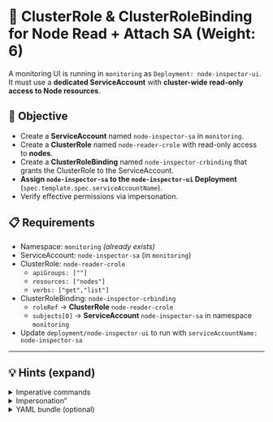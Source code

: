 # 🧩 ClusterRole & ClusterRoleBinding for Node Read + Attach SA (Weight: 6)

A monitoring UI is running in `monitoring` as `Deployment: node-inspector-ui`.  
It must use a **dedicated ServiceAccount** with **cluster-wide read-only access to Node resources**.

## 🎯 Objective
- Create a **ServiceAccount** named `node-inspector-sa` in `monitoring`.
- Create a **ClusterRole** named `node-reader-crole` with read-only access to **nodes**.
- Create a **ClusterRoleBinding** named `node-inspector-crbinding` that grants the ClusterRole to the ServiceAccount.
- **Assign `node-inspector-sa` to the `node-inspector-ui` Deployment** (`spec.template.spec.serviceAccountName`).
- Verify effective permissions via impersonation.

## 📋 Requirements
- Namespace: `monitoring` *(already exists)*
- ServiceAccount: `node-inspector-sa` (in `monitoring`)
- ClusterRole: `node-reader-crole`
  - `apiGroups: [""]`
  - `resources: ["nodes"]`
  - `verbs: ["get","list"]`
- ClusterRoleBinding: `node-inspector-crbinding`
  - `roleRef` → **ClusterRole** `node-reader-crole`
  - `subjects[0]` → **ServiceAccount** `node-inspector-sa` in namespace `monitoring`
- Update `deployment/node-inspector-ui` to run with `serviceAccountName: node-inspector-sa`

---

## 💡 Hints (expand)
<details>
<summary>Imperative commands</summary>

```bash
kubectl create sa node-inspector-sa -n monitoring

kubectl create clusterrole node-reader-crole \
  --verb=get --verb=list \
  --resource=nodes

kubectl create clusterrolebinding node-inspector-crbinding \
  --clusterrole node-reader-crole \
  --serviceaccount monitoring:node-inspector-sa

# Attach SA to Deployment (will trigger a rollout)
k set sa -n monitoring deployment/node-inspector-ui node-inspector-sa
```
</details>

<details> <summary>Impersonation”</summary>

```bash
kubectl auth can-i get nodes \
  --as=system:serviceaccount:monitoring:node-inspector-sa

kubectl auth can-i list nodes \
  --as=system:serviceaccount:monitoring:node-inspector-sa

kubectl auth can-i delete nodes \
  --as=system:serviceaccount:monitoring:node-inspector-sa
```
</details>


<details> <summary>YAML bundle (optional)</summary>

```bash
apiVersion: v1
kind: ServiceAccount
metadata:
  name: node-inspector-sa
  namespace: monitoring
---
apiVersion: rbac.authorization.k8s.io/v1
kind: ClusterRole
metadata:
  name: node-reader-crole
rules:
- apiGroups: [""]
  resources: ["nodes"]
  verbs: ["get","list"]
---
apiVersion: rbac.authorization.k8s.io/v1
kind: ClusterRoleBinding
metadata:
  name: node-inspector-crbinding
roleRef:
  apiGroup: rbac.authorization.k8s.io
  kind: ClusterRole
  name: node-reader-crole
subjects:
- kind: ServiceAccount
  name: node-inspector-sa
  namespace: monitoring
```

</details>
